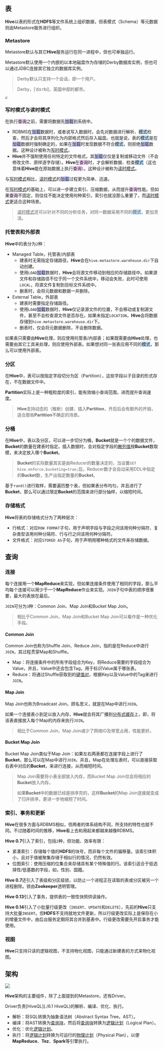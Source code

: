 ## 表

**Hive**以表的形式在**HDFS**等文件系统上组织数据，但表模式（Schema）等元数据则由Metastore服务进行组织。

### Metastore

Metastore默认与其它**Hive**服务运行在同一进程中，但也可单独运行。

Metastore默认使用一个内嵌的以本地磁盘作为存储的Derby数据库实例，但也可以通过JDBC连接其它独立的数据库实例。

> Derby默认只支持一个会话，即一个用户。
>
> Derby，[ˈdɜːrbi]，英国中部的都市。

<img src="../images/9/hive_metastore.png" style="zoom:50%;" />

### 写时模式与读时模式

在执行<span style=background:#f8d2ff>查询</span>之前，需要将数据先<span style=background:#c9ccff>加载</span>到系统中。

- RDBMS在<span style=background:#c9ccff>加载</span>数据时，或者说写入数据时，会先对数据进行解析、<span style=background:#c2e2ff>模式</span>检查，然后才会将其序列化为内部格式然后存入磁盘。也就是说，表的<span style=background:#c2e2ff>模式</span>是在<span style=background:#c9ccff>加载</span>数据时强制确定的，如果在<span style=background:#c9ccff>加载</span>时发现数据不符合<span style=background:#c2e2ff>模式</span>，则拒绝<span style=background:#c9ccff>加载</span>数据。这种设计被称为<u>写时模式</u>。
- **Hive**并不强制使用任何特定的文件格式，其<span style=background:#c9ccff>加载</span>仅仅是复制或移动文件（不会修改文件、原样逐字存储）。**Hive**在<span style=background:#f8d2ff>查询</span>时，才会解析数据、检查<span style=background:#c2e2ff>模式</span>（这也意味着**Hive**能在原始数据上执行<span style=background:#f8d2ff>查询</span>）。这种设计被称为<u>读时模式</u>。

与<u>写时模式</u>相比，<u>读时模式</u>的<span style=background:#c9ccff>加载</span>过程更为简单、迅速。

在<u>写时模式</u>的基础上，可以进一步建立索引、压缩数据，从而提升<span style=background:#f8d2ff>查询</span>性能。但如果<span style=background:#f8d2ff>查询</span>不固定，则往往不能决定使用何种索引，索引也就没那么重要了，而<u>读时模式</u>更适合这种场景。

> <u>读时模式</u>还可以针对不同的分析任务，对同一数据采用不同的<span style=background:#c2e2ff>模式</span>，更加灵活。

### 托管表和外部表

**Hive**中的表分为`2`种：

- Managed Table，托管表/内部表
  - 建表时无需指定存储路径，**Hive**会在`hive.metastore.warehouse.dir`下自动创建。
  - 使用`LOAD`<span style=background:#c9ccff>加载</span>数据时，**Hive**会将源文件移动到相应的存储路径中。如果源文件和存储路径不位于同一个文件系统中，移动会失败，此时可使用`LOCAL`，将源文件复制到目标文件系统中。
  - 删表时，会将元数据和数据一并删除。
- External Table，外部表
  - 建表时需要指定存储路径。
  - 使用`LOAD`<span style=background:#c9ccff>加载</span>数据时，**Hive**仅记录源文件的位置，不会移动或复制源文件，甚至不会检查源文件是否存在。如果未指定`LOCATION`，**Hive**会将数据存储到`hive.metastore.warehouse.dir`下。
  - 删表时，仅会将元数据删除，不会删除数据。

如果表只需要由**Hive**处理，则应使用托管表/内部表；如果既需要由**Hive**处理，也需要由其它工具来处理，则应使用外部表。如果想对同一张表应用不同的<span style=background:#c2e2ff>模式</span>，那么可以使用外部表。	

### 分区

在**Hive**中，表可以按指定字段切分为区（Partition），这些字段以子目录的形式存在，不在数据文件中。

**Partition**实际上是一种粗粒度的索引，能有效缩小查询范围，进而提升查询速度。

> **Hive**支持动态的（推断）创建、插入**Partition**，开启后会有额外的开销，适合那些**Partition**不确定的场景。

### 分桶

在**Hive**中，表以及分区，可以进一步切分为桶，**Bucket**就是一个个的数据文件，**Bucket**的数量在建表时指定。插入数据时，会对指定字段的<u>散列值</u>按**Bucket**数取模，来决定放入哪个**Bucket**。

> **Bucket**的实际数量其实是由Reducer的数量决定的，当设置`SET hive.enforce.bucketing=true;`后，Reducer数才会自动采用DDL中指定的**Bucket**数，生产出指定数量的**Bucket**。

基于`rand()`进行取样，需要遍历整个表，但如果表分布均匀，并且进行了**Bucket**，那么可以通过限定**Bucket**的范围来进行部分抽样，以缩短时间。

### 存储格式

**Hive**将表的存储格式分为了两种层次：

- 行格式：对应`ROW FORMAT`子句，用于声明字段与字段之间该用何种分隔符、复杂类型该用何种分隔符、行与行之间该用何种分隔符。
- 文件格式：对应`STORED AS`子句，用于声明用哪种格式的文件来存储数据。



## 查询

### 连接

每个连接用一个**MapReduce**来实现，但如果连接条件使用了相同的字段，那么平均每个连接可以用少于一个**MapReduce**作业来实现。`JOIN`子句中表的顺序很重要，最大的表放在最后。

`JOIN`可分为`3`种：Common Join、Map Join和Bucket Map Join。

> 相比于Common Join，Map Join和Bucket Map Join可以看作是一种优化手段。

#### Common Join

Common Join也称为Shuffle Join、Reduce Join，指的是在Reduce中进行`JOIN`，其过程贯穿Map和Shuffle。

- Map：将连接条件中的所有字段组合为Key，将Reduce需要的字段组合为Value，并且，Value中还会包含Tag，用于标识Value属于哪张表。
- Reduce：将通过Shuffle获取到的<u>键值对</u>，根据Key以及Value中的Tag来进行`JOIN`。

#### Map Join

Map Join也称为Broadcast Join，顾名思义，就是在Map中进行`JOIN`。

如果一个连接表小到足以放入内存，**Hive**就会将其广播到<u>分布式缓存</u>上，即，将该表直接放入每个Map的内存来执行`JOIN`。

> 相比于Common Join，Map Join减少了网络IO及带宽占用，性能更好。

#### Bucket Map Join

Bucket Map Join类似于Map Join：如果左右两表都在连接字段上进行了**Bucket**，那么可以在Map中进行`JOIN`，并且，Map在处理左表时，可以直接获取右表中对应的**Bucket**，来进行连接，从而缩短时间。

> Map Join需要将小表全部放入内存，而Bucket Map Join仅会将相应的**Bucket**放入内存。
>
> 如果**Bucket**中的数据已经是排序完的，这样**Bucket**的Map Join连接就变成了归并排序，更进一步地缩短了时间。

### 索引、事务和更新

**Hive**在很多方面与RDBMS相似，但两者的体系结构不同，所支持的特性也就不同。不过随着时间的推移，**Hive**看上去和用起来都越来越像RDBMS。

**Hive 0.7**引入了索引，包括`2`种，但功能、效率有限：

- 紧凑索引：存储每个值的**HDFS**的块号，而非每个文件的偏移量。该索引体积小，且对于值被聚集存储于相似行的情况，仍然有效。
- 位图索引：使用压缩的位集合来存储具有某个特殊值的行。该索引适合于低选择性/低基数的字段，如，性别、国籍。

**Hive 0.7**还引入了表级和分区级锁，以防止一个进程正在读取的表或分区被另一个进程删除。锁由**Zookeeper**透明管理。

**Hive 0.13**引入了事务，提供表的一致性快照供读操作。

**Hive 0.14**引入了小批量行级更改（`INSERT`、`UPDATE`和`DELETE`），先前的**Hive**只支持大批量`INSERT`。但**HDFS**不支持就地文件更新，所以行级更改实际上是保存在小的增量文件中，由后台服务定期将其合并到基表中。行级更改需要先开启事务才能使用。

### 视图

**Hive**只支持只读的逻辑视图，不支持物化视图，只能通过新建表的方式来物化视图。



## 架构

![](../images/9/hive_architecture.png)

**Hive**架构的主要组件，除了上面提到的Metastore，还有Driver。

Driver负责[HiveQL](./6.1 HiveQL)的解析、编译、优化、执行。

- 解析：将SQL转换为抽象语法树（Abstract Syntax Tree，AST）。
- 编译：将AST转换为<u>查询块</u>，然后将<u>查询块</u>转换为<u>逻辑计划</u>（Logical Plan）。
- 优化：优化<u>逻辑计划</u>。
- 执行：将<u>逻辑计划</u>转换为可运行的<u>物理计划</u>（Physical Plan），以便**MapReduce**、**Tez**、**Spark**等引擎执行。

